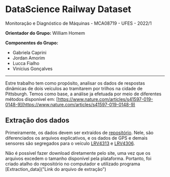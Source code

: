 # DataScience Railway Dataset
Monitoração e Diagnóstico de Máquinas - MCA08719 - UFES - 2022/1

**Orientador do Grupo:** William  Homem

**Componentes do Grupo:**
- Gabriela Caprini
- Jordan Amorim
- Lucca Fialho
- Vinícius Gonçalves

------------
Estre trabalho tem como propósito, analisar os dados de respostas dinâmicas de dois veículos ao tramitarem por trilhos na cidade de Pittsburgh. Temos como base, a análise ja efetuada por meio de diferentes métodos disponível em:  [https://www.nature.com/articles/s41597-019-0148-9](https://www.nature.com/articles/s41597-019-0148-9)

## Extração dos dados

Primeiramente, os dados devem ser extraídos de [repositório](https://drive.google.com/drive/u/0/folders/1oKn7IN7zznQuhwjDCDdjq8r9wHJYBEhj "repositório"). Nele, são diferenciados os arquivos explicativos, e os dados de GPS e demais sensores são segregados para o veículo [LRV4313](https://drive.google.com/drive/u/0/folders/13bXx9ChC7gwbVAcD-xXXnxluuKzUD3Sa "LRV4313") e [LRV4306](https://drive.google.com/drive/u/0/folders/1hrFL_1GhCPXqAuES8gXvyawUPwCSvfPF "LRV4306").

Não é possível fazer download diretamente pelo site, uma vez que os arquivos excedem o tamanho disponível pela plataforma. Portanto, foi criado atalho do repositório no computador e utilizado programa [Extraction_data]("Link do arquivo de extração")

